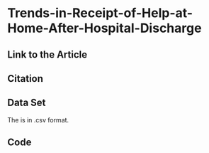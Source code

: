 # Trends-in-Receipt-of-Help-at-Home-After-Hospital-Discharge

## Link to the Article

## Citation

## Data Set

The [](https://github.com/rwerner-upenn/Trends-in-Receipt-of-Help-at-Home-After-Hospital-Discharge/blob/main/nhats_analytic_single_home_hha_20210518.csv) is in .csv format.

## Code 

